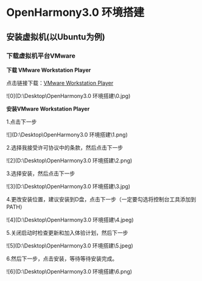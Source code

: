 # OpenHarmony3.0 环境搭建

## 安装虚拟机(以Ubuntu为例)

### 下载虚拟机平台VMware

**下载 VMware Workstation Player**

点击链接下载：[VMware Workstation Player](https://customerconnect.vmware.com/en/downloads/info/slug/desktop_end_user_computing/vmware_workstation_player/16_0)

![0](D:\Desktop\OpenHarmony3.0 环境搭建\0.jpg)

**安装VMware Workstation Player**

1.点击下一步

![](D:\Desktop\OpenHarmony3.0 环境搭建\1.png)

2.选择我接受许可协议中的条款，然后点击下一步

![2](D:\Desktop\OpenHarmony3.0 环境搭建\2.png)

3.选择安装，然后点击下一步

![3](D:\Desktop\OpenHarmony3.0 环境搭建\3.jpg)

4.更改安装位置，建议安装到D盘，点击下一步（一定要勾选将控制台工具添加到PATH）

![4](D:\Desktop\OpenHarmony3.0 环境搭建\4.jpeg)

5.关闭启动时检查更新和加入体验计划，然后下一步

![5](D:\Desktop\OpenHarmony3.0 环境搭建\5.jpeg)

6.然后下一步，点击安装，等待等待安装完成。

![6](D:\Desktop\OpenHarmony3.0 环境搭建\6.png)

